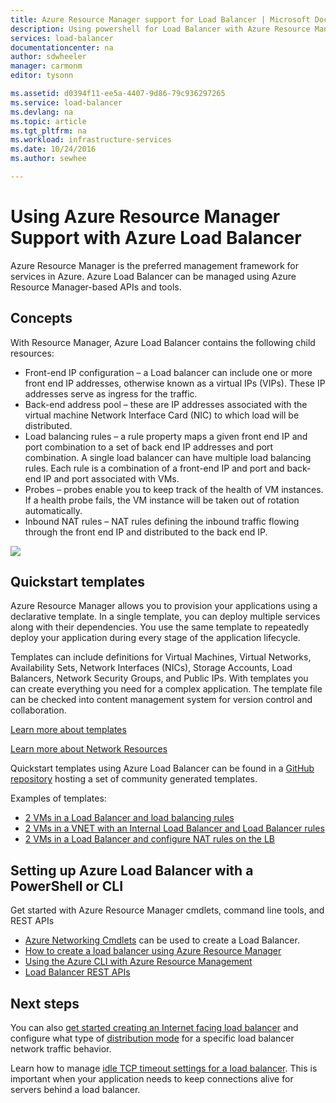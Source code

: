 ```yaml
---
title: Azure Resource Manager support for Load Balancer | Microsoft Docs
description: Using powershell for Load Balancer with Azure Resource Manager. Using templates for load balancer
services: load-balancer
documentationcenter: na
author: sdwheeler
manager: carmonm
editor: tysonn

ms.assetid: d0394f11-ee5a-4407-9d86-79c936297265
ms.service: load-balancer
ms.devlang: na
ms.topic: article
ms.tgt_pltfrm: na
ms.workload: infrastructure-services
ms.date: 10/24/2016
ms.author: sewhee

---
```

# Using Azure Resource Manager Support with Azure Load Balancer
Azure Resource Manager is the preferred management framework for services in Azure. Azure Load Balancer can be managed using Azure Resource Manager-based APIs and tools.

## Concepts
With Resource Manager, Azure Load Balancer contains the following child resources:

* Front-end IP configuration – a Load balancer can include one or more front end IP addresses, otherwise known as a virtual IPs (VIPs). These IP addresses serve as ingress for the traffic.
* Back-end address pool – these are IP addresses associated with the virtual machine Network Interface Card (NIC) to which load will be distributed.
* Load balancing rules – a rule property maps a given front end IP and port combination to a set of back end IP addresses and port combination. A single load balancer can have multiple load balancing rules. Each rule is a combination of a front-end IP and port and back-end IP and port associated with VMs.
* Probes – probes enable you to keep track of the health of VM instances. If a health probe fails, the VM instance will be taken out of rotation automatically.
* Inbound NAT rules – NAT rules defining the inbound traffic flowing through the front end IP and distributed to the back end IP.

![](./media/load-balancer-arm/load-balancer-arm.png)

## Quickstart templates
Azure Resource Manager allows you to provision your applications using a declarative template. In a single template, you can deploy multiple services along with their dependencies. You use the same template to repeatedly deploy your application during every stage of the application lifecycle.

Templates can include definitions for Virtual Machines, Virtual Networks, Availability Sets, Network Interfaces (NICs), Storage Accounts, Load Balancers, Network Security Groups, and Public IPs. With templates you can create everything you need for a complex application. The template file can be checked into content management system for version control and collaboration.

[Learn more about templates](http://go.microsoft.com/fwlink/?LinkId=544798)

[Learn more about Network Resources](../virtual-network/resource-groups-networking.md)

Quickstart templates using Azure Load Balancer can be found in a [GitHub repository](https://github.com/Azure/azure-quickstart-templates) hosting a set of community generated templates.

Examples of templates:

* [2 VMs in a Load Balancer and load balancing rules](http://go.microsoft.com/fwlink/?LinkId=544799)
* [2 VMs in a VNET with an Internal Load Balancer and Load Balancer rules](http://go.microsoft.com/fwlink/?LinkId=544800)
* [2 VMs in a Load Balancer and configure NAT rules on the LB](http://go.microsoft.com/fwlink/?LinkId=544801)

## Setting up Azure Load Balancer with a PowerShell or CLI
Get started with Azure Resource Manager cmdlets, command line tools, and REST APIs

* [Azure Networking Cmdlets](https://msdn.microsoft.com/library/azure/mt163510.aspx) can be used to create a Load Balancer.
* [How to create a load balancer using Azure Resource Manager](load-balancer-get-started-ilb-arm-ps.md)
* [Using the Azure CLI with Azure Resource Management](../xplat-cli-azure-resource-manager.md)
* [Load Balancer REST APIs](https://msdn.microsoft.com/library/azure/mt163651.aspx)

## Next steps
You can also [get started creating an Internet facing load balancer](load-balancer-get-started-internet-arm-ps.md) and configure what type of [distribution mode](load-balancer-distribution-mode.md) for a specific load balancer network traffic behavior.

Learn how to manage [idle TCP timeout settings for a load balancer](load-balancer-tcp-idle-timeout.md). This is important when your application needs to keep connections alive for servers behind a load balancer.

